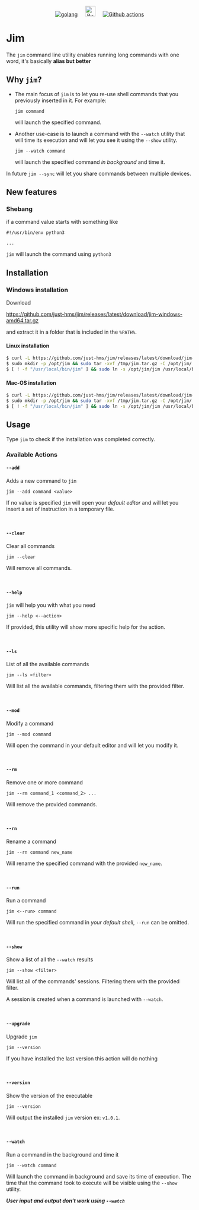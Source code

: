 <p align="center">
<a href="https://go.dev"><img src="https://img.shields.io/badge/Go-00ADD8?style=for-the-badge&logo=go&logoColor=white" alt="golang"></a>
<a style="margin:0px 1rem;"href="https://github.com/tidwall/buntdb"><img style="height:28px;" src="https://github.com/tidwall/buntdb/raw/master/logo.png" alt="Bunt DB"></a>
<a href="https://github.com/features/actions"><img src="https://img.shields.io/badge/GitHub_Actions-2088FF?style=for-the-badge&logo=github-actions&logoColor=white" alt="Github actions"></a>
</p>
	
# Jim

The `jim` command line utility enables running long commands with one word, it's basically __alias but better__

## Why `jim`?

- The main focus of `jim` is to let you re-use shell commands that you previously inserted in it. For example:

	```
	jim command
	```

	will launch the specified command.

- Another use-case is to launch a command with the `--watch` utility that will time its execution and will let you see it using the `--show` utility. 

	```
	jim --watch command
	```

	will launch the specified command *in background* and time it.

In future `jim --sync` will let you share commands between multiple devices.

## New features 

### Shebang 

if a command value starts with something like

```
#!/usr/bin/env python3

...
```

`jim` will launch the command using `python3`

## Installation
### Windows installation

Download

https://github.com/just-hms/jim/releases/latest/download/jim-windows-amd64.tar.gz 

and extract it in a folder that is included in the `%PATH%`.

#### Linux installation

```sh
$ curl -L https://github.com/just-hms/jim/releases/latest/download/jim-linux-amd64.tar.gz > /tmp/jim.tar.gz
$ sudo mkdir -p /opt/jim && sudo tar -xvf /tmp/jim.tar.gz -C /opt/jim/
$ [ ! -f "/usr/local/bin/jim" ] && sudo ln -s /opt/jim/jim /usr/local/bin/jim
```

#### Mac-OS installation

```sh
$ curl -L https://github.com/just-hms/jim/releases/latest/download/jim-darwin-amd64.tar.gz > /tmp/jim.tar.gz
$ sudo mkdir -p /opt/jim && sudo tar -xvf /tmp/jim.tar.gz -C /opt/jim/
$ [ ! -f "/usr/local/bin/jim" ] && sudo ln -s /opt/jim/jim /usr/local/bin/jim
```

## Usage

Type `jim` to check if the installation was completed correctly.

### Available Actions

#### `--add`

Adds a new command to `jim`

```
jim --add command <value>
```

If no value is specified `jim` will open your *default editor* and will let you insert a set of instruction in a temporary file.

<br>

#### `--clear`

Clear all commands

```
jim --clear
```

Will remove all commands.

<br>

#### `--help`

`jim` will help you with what you need

```
jim --help <--action>
```

If provided, this utility will show more specific help for the action.

<br>

#### `--ls`

List of all the available commands

```
jim --ls <filter>
```

Will list all the available commands, filtering them with the provided filter.

<br>

#### `--mod`

Modify a command 

```
jim --mod command
```

Will open the command in your default editor and will let you modify it.

<br>

#### `--rm`

Remove one or more command 

```
jim --rm command_1 <command_2> ...
```

Will remove the provided commands.

<br>

#### `--rn`

Rename a command

```
jim --rn command new_name
```

Will rename the specified command with the provided `new_name`.

<br>

#### `--run`

Run a command

```
jim <--run> command
```

Will run the specified command in *your default shell*, `--run` can be omitted.

<br>

#### `--show`

Show a list of all the `--watch` results

```
jim --show <filter>
```

Will list all of the commands' sessions. Filtering them with the provided filter.

A session is created when a command is launched with `--watch`.

<br>

#### `--upgrade`

Upgrade `jim`

```
jim --version
```

If you have installed the last version this action will do nothing

<br>

#### `--version`

Show the version of the executable

```
jim --version
```

Will output the installed `jim` version ex: `v1.0.1`.

<br>

#### `--watch`

Run a command in the background and time it

```
jim --watch command
```

Will launch the command in background and save its time of execution. The time that the command took to execute will be visible using the `--show` utility.

__*User input and output don't work using `--watch`*__
